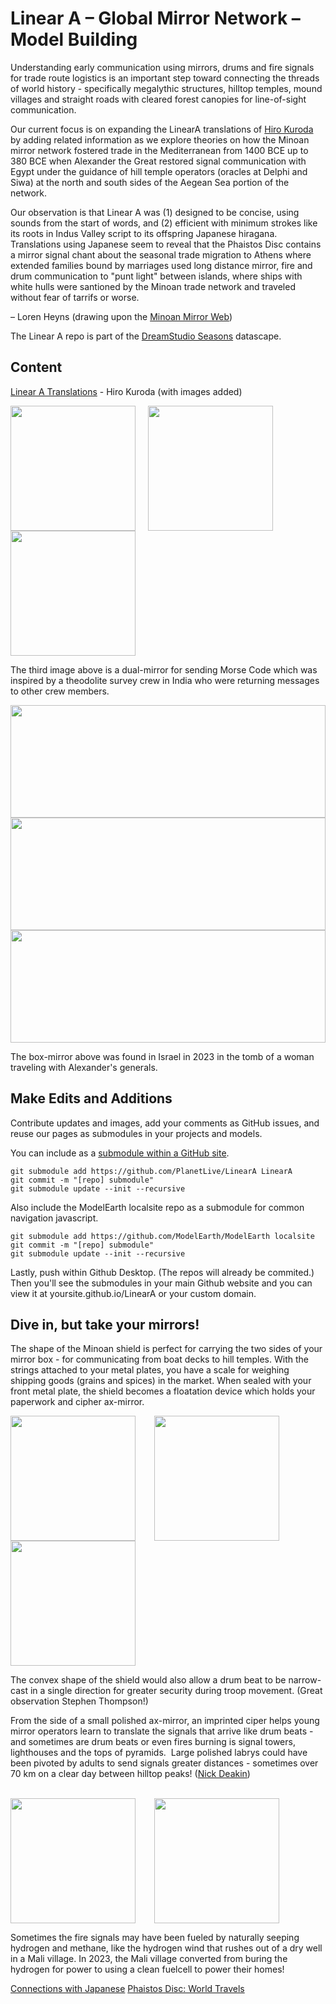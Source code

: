 # Linear A &ndash; Global Mirror Network &ndash; Model Building

Understanding early communication using mirrors, drums and fire signals for trade route logistics is an important step toward connecting the threads of world history - specifically megalythic structures, hilltop temples, mound villages and straight roads with cleared forest canopies for line-of-sight communication.

Our current focus is on expanding the LinearA translations of [Hiro Kuroda](hiro/) by adding related information as we explore theories on how the Minoan mirror network fostered trade in the Mediterranean from 1400 BCE up to 380 BCE when Alexander the Great restored signal communication with Egypt under the guidance of hill temple operators (oracles at Delphi and Siwa) at the north and south sides of the Aegean Sea portion of the network.

Our observation is that Linear A was (1) designed to be concise, using sounds from the start of words, and (2) efficient with minimum strokes like its roots in Indus Valley script to its offspring Japanese  hiragana. Translations using Japanese seem to reveal that the Phaistos Disc contains a mirror signal chant about the seasonal trade migration to Athens where extended families bound by marriages used long distance mirror, fire and drum communication to "punt light" between islands, where ships with white hulls were santioned by the Minoan trade network and traveled without fear of tarrifs or worse.

&ndash; Loren Heyns (drawing upon the [Minoan&nbsp;Mirror&nbsp;Web](https://www.minoanatlantis.com/Minoan_Mirror_Web.php))

The Linear A repo is part of the [DreamStudio Seasons](http://dreamstudio.com/seasons/) datascape.

## Content

[Linear A Translations](hiro/) - Hiro Kuroda (with images added)

<img src="/LinearA/img/obsidian-mirror.jpg" style="height:200px;float;left;margin-right:20px"><img src="/LinearA/img/Minoan_Horns_of_Consecration_Restoration_Knossos.jpg" style="height:200px;float;left;margin-right:20px"><img src="/LinearA/img/US_Army_Heliograph_Mirrors.jpg" style="height:200px;float;left">
<div style="clear:both"></div>

The third image above is a dual-mirror for sending Morse Code which was inspired by a theodolite survey crew in India who were returning messages to other crew members.


<div style="clear:both"></div>
<a href="/LinearA/img/mirror-box.jpg"><img src="/LinearA/img/mirror-box.jpg" style="float:left; height:100%; max-height:180px; margin-right:30px"></a><a href="/LinearA/img/mirror-box2.jpg"><img src="/LinearA/img/mirror-box2.jpg" style="float:left; height:100%; max-height:180px; margin-right:30px"></a><a href="/LinearA/img/phaistos/phaistos-disc-side-a.jpg"><img src="/LinearA/img/phaistos/phaistos-disc-side-a.jpg" style="float:left; height:100%; max-height:180px; margin-right:30px"></a>
<div style="clear:both"></div>

The box-mirror above was found in Israel in 2023 in the tomb of a woman traveling with Alexander's generals.

## Make Edits and Additions

Contribute updates and images, add your comments as GitHub issues, and reuse our pages as submodules in your projects and models.

You can include as a [submodule within a GitHub site](/localsite/start/submodules). 

	git submodule add https://github.com/PlanetLive/LinearA LinearA
	git commit -m "[repo] submodule"
	git submodule update --init --recursive

Also include the ModelEarth localsite repo as a submodule for common navigation javascript.

	git submodule add https://github.com/ModelEarth/ModelEarth localsite
	git commit -m "[repo] submodule"
	git submodule update --init --recursive

Lastly, push within Github Desktop. (The repos will already be commited.)
Then you'll see the submodules in your main Github website and you can view it at yoursite.github.io/LinearA or your custom domain.


## Dive in, but take your mirrors!

The shape of the Minoan shield is perfect for carrying the two sides of your mirror box - for communicating from boat decks to hill temples. With the strings attached to your metal plates, you have a scale for weighing shipping goods (grains and spices) in the market. When sealed with your front metal plate, the shield becomes a floatation device which holds your paperwork and cipher ax-mirror.

<a href="/LinearA/img/shield-figure-8.jpg"><img src="/LinearA/img/shield-figure-8.jpg" style="height:200px;max-height:200px;margin-right:30px"></a><a href="/LinearA/img/shield-front.jpg"><img src="/LinearA/img/shield-front.jpg" style="height:200px;max-height:200px;margin-right:30px"></a><a href="/LinearA/img/shields-spiral-wall.jpg"><img src="/LinearA/img/shields-spiral-wall.jpg" style="height:200px;max-height:200px"></a>

The convex shape of the shield would also allow a drum beat to be narrow-cast in a single direction for greater security during troop movement. (Great observation Stephen Thompson!)

From the side of a small polished ax-mirror, an imprinted ciper helps young mirror operators learn to translate the signals that arrive like drum beats - and sometimes are drum beats or even fires burning is signal towers, lighthouses and the tops of pyramids. &nbsp;Large polished labrys could have been pivoted by adults to send signals greater distances - sometimes over 70 km on a clear day between hilltop peaks! (<a href="https://www.quora.com/Could-ancient-civilizations-have-used-mirrors-to-communicate-long-distances">Nick Deakin</a>)<br><br>

<a href="/LinearA/img/Drawing-of-the-Arkalochori-axe-and-its-inscription-by-Giuliano-Merlatti.png"><img src="/LinearA/img/Drawing-of-the-Arkalochori-axe-and-its-inscription-by-Giuliano-Merlatti.png" style="height: 200px;max-height:200px; margin-right:30px"></a><a href="/LinearA/img/museum-labrys.jpg"><img src="/LinearA/img/museum-labrys.jpg" style="height: 200px;max-height:200px"></a><br>

Sometimes the fire signals may have been fueled by naturally seeping hydrogen and methane, like the hydrogen wind that rushes out of a dry well in a Mali village. In 2023, the Mali village converted from buring the hydrogen for power to using a clean fuelcell to power their homes!

<a href="hiro/" class="btn btn-primary">Connections with Japanese</a> <a href="https://dreamstudio.com/seasons/world-travels/" class="btn btn-primary">Phaistos Disc: World Travels</a>